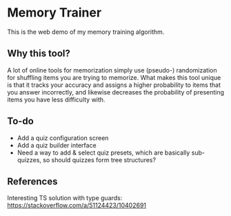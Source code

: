 # Memory Trainer
This is the web demo of my memory training algorithm.

## Why this tool?
A lot of online tools for memorization simply use (pseudo-) randomization for shuffling items you are trying to memorize. What makes this tool unique is that it tracks your accuracy and assigns a higher probability to items that you answer incorrectly, and likewise decreases the probability of presenting items you have less difficulty with.
<!-- Name ideas
Memory Trainer
Memory Speed Trainer
Recall Trainer
Memory Coach
-->

## To-do
- Add a quiz configuration screen
- Add a quiz builder interface
- Need a way to add & select quiz presets, which are basically sub-quizzes, so should quizzes form tree structures?

## References
Interesting TS solution with type guards:
https://stackoverflow.com/a/51124423/10402691

